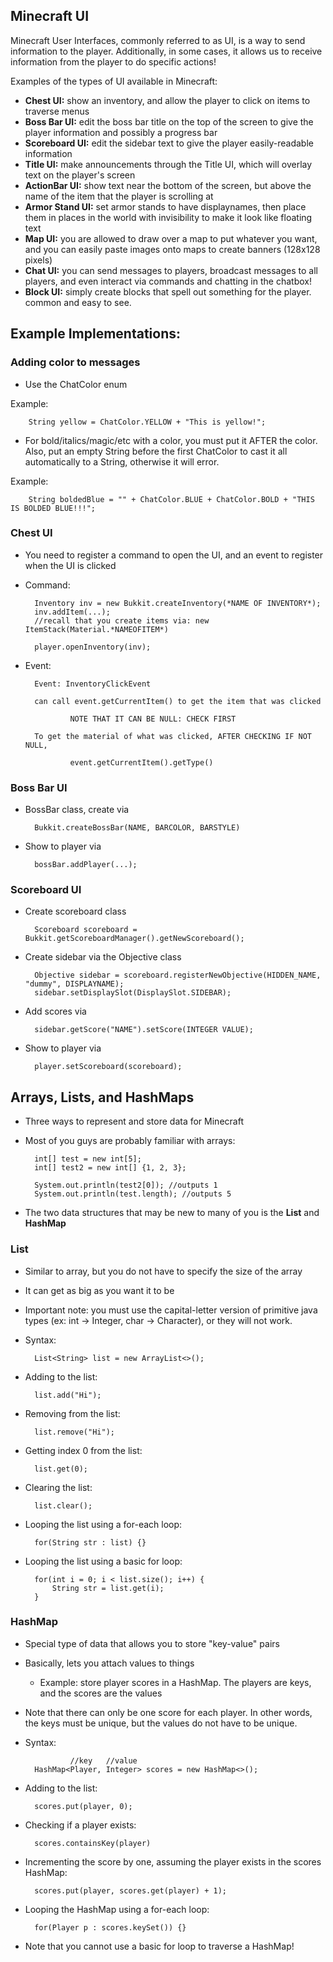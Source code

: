 ## Minecraft UI

Minecraft User Interfaces, commonly referred to as UI, is a way to send information to the player. Additionally, in some cases, it allows us to receive information from the player to do specific actions!

Examples of the types of UI available in Minecraft:

* **Chest UI:** show an inventory, and allow the player to click on items to traverse menus
* **Boss Bar UI:** edit the boss bar title on the top of the screen to give the player information and possibly a progress bar
* **Scoreboard UI:** edit the sidebar text to give the player easily-readable information
* **Title UI:** make announcements through the Title UI, which will overlay text on the player's screen
* **ActionBar UI:** show text near the bottom of the screen, but above the name of the item that the player is scrolling at
* **Armor Stand UI:** set armor stands to have displaynames, then place them in places in the world with invisibility to make it look like floating text
* **Map UI:** you are allowed to draw over a map to put whatever you want, and you can easily paste images onto maps to create banners (128x128 pixels)
* **Chat UI:** you can send messages to players, broadcast messages to all players, and even interact via commands and chatting in the chatbox!
* **Block UI:** simply create blocks that spell out something for the player. common and easy to see.

## Example Implementations:

### Adding color to messages

* Use the ChatColor enum

Example:

        String yellow = ChatColor.YELLOW + "This is yellow!";

* For bold/italics/magic/etc with a color, you must put it AFTER the color. Also, put an empty String before the first ChatColor to cast it all automatically to a String, otherwise it will error.

Example:

        String boldedBlue = "" + ChatColor.BLUE + ChatColor.BOLD + "THIS IS BOLDED BLUE!!!";

### Chest UI

* You need to register a command to open the UI, and an event to register when the UI is clicked
* Command:

        Inventory inv = new Bukkit.createInventory(*NAME OF INVENTORY*);
        inv.addItem(...);
        //recall that you create items via: new ItemStack(Material.*NAMEOFITEM*)        

        player.openInventory(inv);

* Event:

        Event: InventoryClickEvent

        can call event.getCurrentItem() to get the item that was clicked

                NOTE THAT IT CAN BE NULL: CHECK FIRST
        
        To get the material of what was clicked, AFTER CHECKING IF NOT NULL,
                
                event.getCurrentItem().getType()

### Boss Bar UI

* BossBar class, create via

        Bukkit.createBossBar(NAME, BARCOLOR, BARSTYLE)
* Show to player via
        
        bossBar.addPlayer(...);

### Scoreboard UI

* Create scoreboard class

        Scoreboard scoreboard = Bukkit.getScoreboardManager().getNewScoreboard();

* Create sidebar via the Objective class

        Objective sidebar = scoreboard.registerNewObjective(HIDDEN_NAME, "dummy", DISPLAYNAME);
        sidebar.setDisplaySlot(DisplaySlot.SIDEBAR);

* Add scores via

        sidebar.getScore("NAME").setScore(INTEGER VALUE);

* Show to player via

        player.setScoreboard(scoreboard);

## Arrays, Lists, and HashMaps

* Three ways to represent and store data for Minecraft
* Most of you guys are probably familiar with arrays:

        int[] test = new int[5];
        int[] test2 = new int[] {1, 2, 3};

        System.out.println(test2[0]); //outputs 1
        System.out.println(test.length); //outputs 5

* The two data structures that may be new to many of you is the **List** and **HashMap**

### List

* Similar to array, but you do not have to specify the size of the array
* It can get as big as you want it to be
* Important note: you must use the capital-letter version of primitive java types (ex: int -> Integer, char -> Character), or they will not work.

* Syntax:

        List<String> list = new ArrayList<>();

* Adding to the list:

        list.add("Hi");

* Removing from the list:

        list.remove("Hi");

* Getting index 0 from the list:

        list.get(0);

* Clearing the list:

        list.clear();

* Looping the list using a for-each loop:

        for(String str : list) {}

* Looping the list using a basic for loop:

        for(int i = 0; i < list.size(); i++) {
            String str = list.get(i);
        }

### HashMap

* Special type of data that allows you to store "key-value" pairs
* Basically, lets you attach values to things
    * Example: store player scores in a HashMap. The players are keys, and the scores are the values
* Note that there can only be one score for each player. In other words, the keys must be unique, but the values do not have to be unique.

* Syntax:

                //key   //value
        HashMap<Player, Integer> scores = new HashMap<>();

* Adding to the list:

        scores.put(player, 0);

* Checking if a player exists:

        scores.containsKey(player)

* Incrementing the score by one, assuming the player exists in the scores HashMap:

        scores.put(player, scores.get(player) + 1);

* Looping the HashMap using a for-each loop:

        for(Player p : scores.keySet()) {}

* Note that you cannot use a basic for loop to traverse a HashMap!